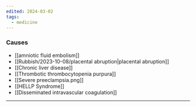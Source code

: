 ```yaml
---
edited: 2024-03-02
tags:
  - medicine
---
```

### Causes
- [[amniotic fluid embolism]] 
- [[Rubbish/2023-10-08/placental abruption|placental abruption]]
- [[Chronic liver disease]] 
- [[Thrombotic thrombocytopenia purpura]]
- [[Severe preeclampsia.png]]
- [[HELLP Syndrome]] 
- [[Disseminated intravascular coagulation]] 

---
